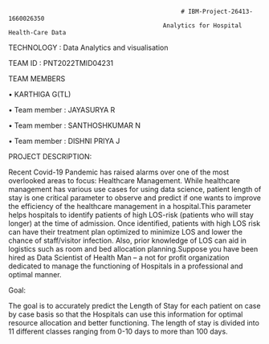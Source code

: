                                                     # IBM-Project-26413-1660026350
                                               Analytics for Hospital Health-Care Data
TECHNOLOGY : Data Analytics and visualisation

TEAM ID : PNT2022TMID04231

TEAM MEMBERS

•	KARTHIGA G(TL)

•	Team member : JAYASURYA R

•	Team member : SANTHOSHKUMAR N

•	Team member : DISHNI PRIYA J

PROJECT DESCRIPTION:

Recent Covid-19 Pandemic has raised alarms over one of the most overlooked areas to focus: Healthcare
Management. While healthcare management has various use cases for using data science, patient length of stay is one critical parameter to observe and predict if one wants to improve the efficiency of the healthcare management in a hospital.This parameter helps hospitals to identify patients of high LOS-risk (patients who will stay longer) at the time of admission. Once identified, patients with high LOS risk can have their treatment plan optimized to minimize LOS and lower the chance of staff/visitor infection. Also, prior knowledge of LOS can aid in logistics such as room and bed allocation planning.Suppose you have been hired as Data Scientist of Health Man – a not for profit organization dedicated to manage the functioning of Hospitals in a professional and optimal manner.


Goal:

The goal is to accurately predict the Length of Stay for each patient on case by case basis so that the Hospitals can use this information for optimal resource allocation and better functioning. The length of stay is divided into 11 different classes ranging from 0-10 days to more than 100 days.

